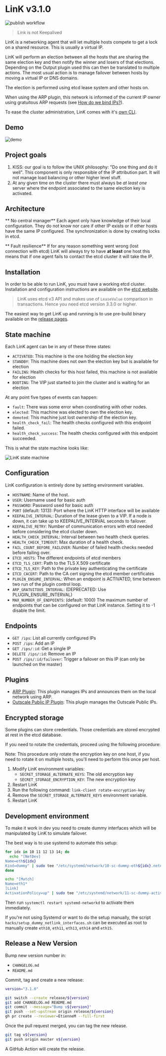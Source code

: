 # LinK v3.1.0

![publish workflow](https://github.com/Scalingo/link/actions/workflows/publish.yml/badge.svg)

> Link is not Keepalived

LinK is a networking agent that will let multiple hosts compete to get a lock on a shared resource.
This is usually a virtual IP.

LinK will perform an election between all the hosts that are sharing the same election key and then notify the winner and losers of that elections.
Depending on the Output plugin used this can then be translated to multiple actions.
The most usual action is to manage failover between hosts by moving a virtual IP or DNS domains.

The election is performed using etcd lease system and other hosts on.

When using the ARP plugin, this network is informed of the current IP owner using gratuitous ARP
requests (see [How do we bind IPs?](#how-do-we-bind-the-ips)).

To ease the cluster administration, LinK comes with it's
[own CLI](https://github.com/Scalingo/link/tree/master/cmd/link-client/).

## Demo

![demo](https://raw.githubusercontent.com/Scalingo/link/master/media/demo.gif)

## Project goals

1. KISS: our goal is to follow the UNIX philosophy: "Do one thing and do it
   well". This component is only responsible of the IP attribution part. It
   will not manage load balancing or other higher level stuff.
1. At any given time on the cluster there must always be _at least one_
   server where the endpoint associated to the same election key is activated.

## Architecture

** No central manager** Each agent only have knowledge of their local
configuration. They do not know nor care if other IP exists or if other hosts
have the same IP configured. The synchronization is done by creating locks in
etcd.

** Fault resilience** If for any reason something went wrong (lost connection
with etcd) LinK will always try to have **at least** one host this means that
if one agent fails to contact the etcd cluster it will take the IP.

## Installation

In order to be able to run LinK, you must have a working etcd cluster.
Installation and configuration instructions are available on the [etcd
website](https://coreos.com/etcd/docs/latest/getting-started-with-etcd.html).

> LinK uses etcd v3 API and makes use of `LeaseValue` comparison in transactions. Hence you need etcd version 3.3.0 or higher.

The easiest way to get LinK up and running is to use pre-build binary available
on the [release pages](https://github.com/Scalingo/link/releases).

## State machine

Each LinK agent can be in any of these three states:

- `ACTIVATED`: This machine is the one holding the election key
- `STANDBY`: This machine does not own the election key but is available for election
- `FAILING`: Health checks for this host failed, this machine is not available for election
- `BOOTING`: The VIP just started to join the cluster and is waiting for an election

At any point five types of events can happen:

- `fault`: There was some error when coordinating with other nodes.
- `elected`: This machine was elected to own the election key.
- `demoted`: This machine just lost ownership of the election key.
- `health_check_fail`: The health checks configured with this endpoint failed.
- `health_check_success`: The health checks configured with this endpoint succeeded.

This is what the state machine looks like:

![LinK state machine](./state_machine.png)

## Configuration

LinK configuration is entirely done by setting environment variables.

- `HOSTNAME`: Name of the host.
- `USER`: Username used for basic auth
- `PASSWORD`: Password used for basic auth
- `PORT` (default: 1313): Port where the LinK HTTP interface will be available
- `KEEPALIVE_INTERVAL`: Duration of the lease given to a VIP. If a node is down, it can take up to KEEPALIVE_INTERVAL seconds to failover.
- `KEEPALIVE_RETRY`: Number of communication errors with etcd needed before considering the etcd cluster down.
- `HEALTH_CHECK_INTERVAL`: Interval between two health check queries.
- `HEALTH_CHECK_TIMEOUT`: Max duration of a health check.
- `FAIL_COUNT_BEFORE_FAILOVER`: Number of failed health checks needed before failing over.
- `ETCD_HOSTS`: The different endpoints of etcd members
- `ETCD_TLS_CERT`: Path to the TLS X.509 certificate
- `ETCD_TLS_KEY`: Path to the private key authenticating the certificate
- `ETCD_CACERT`: Path to the CA cert signing the etcd member certificates
- `PLUGIN_ENSURE_INTERVAL`: When an endpoint is ACTIVATED, time between two run of the plugin control loop.
- `ARP_GRATUITOUS_INTERVAL`: (DEPRECATED: Use PLUGIN_ENSURE_INTERVAL)
- `MAX_NUMBER_OF_ENDPOINTS`: (default: 1000) The maximum number of endpoints that can be configured on that LinK instance. Setting it to -1 disable the limit.

## Endpoints

- `GET /ips`: List all currently configured IPs
- `POST /ips`: Add an IP
- `GET /ips/:id`: Get a single IP
- `DELETE /ips/:id`: Remove an IP
- `POST /ips/:id/failover`: Trigger a failover on this IP (can only be launched on the master)

## Plugins

- [ARP Plugin](plugin/arp/README.md): This plugin manages IPs and announces them on the local network using ARP.
- [Outscale Public IP Plugin](plugin/outscale_public_ip/README.md): This plugin manages the Outscale Public IPs.

## Encrypted storage

Some plugins can store credentials. Those credentials are stored encrypted at rest in the etcd database.

If you need to rotate the credentials, proceed using the following procedure:

Note: This procedure only rotate the encryption key on one host, if you need to rotate it on multiple hosts, you'll need to perform this once per host.

1. Modify LinK environment variables:
   - `SECRET_STORAGE_ALTERNATE_KEYS`: The old encryption key
   - `SECRET_STORAGE_ENCRYPTION_KEY`: The new encryption key
2. Restart LinK
3. Run the following command: `link-client rotate-encryption-key`
4. Remove the `SECRET_STORAGE_ALTERNATE_KEYS` environment variable.
5. Restart LinK

## Development environment

To make it work in dev you need to create dummy interfaces which will be
manipulated by LinK to simulate failover.

The best way is to use systemd to automate this setup:

```bash
for idx in 10 11 12 13 14; do
  echo "[NetDev]
Name=eth${idx}
Kind=dummy" | sudo tee "/etc/systemd/network/10-sc-dummy-eth${idx}.netdev"
done

echo "[Match]
Name=eth1*
[Link]
ActivationPolicy=up" | sudo tee "/etc/systemd/network/11-sc-dummy-activation.network"
```

Then run `systemctl restart systemd-networkd` to activate them immediately.

If you're not using Systemd or want to do the setup manually, the script
`hacks/setup_dummy_netlink_interfaces.sh` can be executed as root to manually
create `eth10`, `eth11`, `eth13`, `eth14` and `eth15`.

## Release a New Version

Bump new version number in:

- `CHANGELOG.md`
- `README.md`

Commit, tag and create a new release:

```sh
version="3.1.0"

git switch --create release/${version}
git add CHANGELOG.md README.md
git commit --message="Bump v${version}"
git push --set-upstream origin release/${version}
gh pr create --reviewer=EtienneM --fill-first
```

Once the pull request merged, you can tag the new release.

```sh
git tag v${version}
git push origin master v${version}
```

A GitHub Action will create the release.
